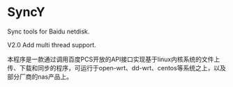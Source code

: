SyncY
=====

Sync tools for Baidu netdisk.

V2.0 Add multi thread support.

本程序是一款通过调用百度PCS开放的API接口实现基于linux内核系统的文件上传、下载和同步的程序，可运行于open-wrt、dd-wrt、centos等系统之上，以及部分厂商的nas产品上。

